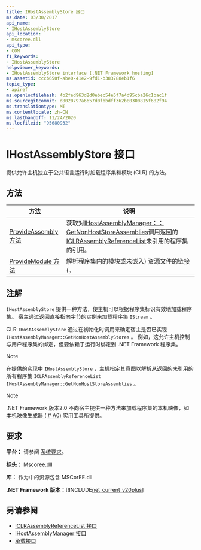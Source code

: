 ```yaml
---
title: IHostAssemblyStore 接口
ms.date: 03/30/2017
api_name:
- IHostAssemblyStore
api_location:
- mscoree.dll
api_type:
- COM
f1_keywords:
- IHostAssemblyStore
helpviewer_keywords:
- IHostAssemblyStore interface [.NET Framework hosting]
ms.assetid: cccb650f-abe0-41e2-9fd1-b383788eb1f6
topic_type:
- apiref
ms.openlocfilehash: 4b2fed963d2d0ebec54e5f7a4d95cba26c1bac1f
ms.sourcegitcommit: d8020797a6657d0fbbdff362b80300815f682f94
ms.translationtype: MT
ms.contentlocale: zh-CN
ms.lasthandoff: 11/24/2020
ms.locfileid: "95680932"
---
```

# <a name="ihostassemblystore-interface"></a>IHostAssemblyStore 接口

提供允许主机独立于公共语言运行时加载程序集和模块 (CLR) 的方法。  
  
## <a name="methods"></a>方法  
  
|方法|说明|  
|------------|-----------------|  
|[ProvideAssembly 方法](ihostassemblystore-provideassembly-method.md)|获取对[IHostAssemblyManager：： GetNonHostStoreAssemblies](ihostassemblymanager-getnonhoststoreassemblies-method.md)调用返回的[ICLRAssemblyReferenceList](iclrassemblyreferencelist-interface.md)未引用的程序集的引用。|  
|[ProvideModule 方法](ihostassemblystore-providemodule-method.md)|解析程序集内的模块或未嵌入) 资源文件的链接 (。|  
  
## <a name="remarks"></a>注解  

 `IHostAssemblyStore` 提供一种方法，使主机可以根据程序集标识有效地加载程序集。 宿主通过返回直接指向字节的实例来加载程序集 `IStream` 。  
  
 CLR `IHostAssemblyStore` 通过在初始化时调用来确定宿主是否已实现 `IHostAssemblyManager::GetNonHostAssemblyStores` 。 例如，这允许主机控制与用户程序集的绑定，但要依赖于运行时绑定到 .NET Framework 程序集。  
  
> [!NOTE]
> 在提供的实现中 `IHostAssemblyStore` ，主机指定其意图以解析从返回的未引用的所有程序集 `ICLRAssemblyReferenceList` `IHostAssemblyManager::GetNonHostStoreAssemblies` 。  
  
> [!NOTE]
> .NET Framework 版本2.0 不向宿主提供一种方法来加载程序集的本机映像，如 [本机映像生成器 ( # A0) ](../../tools/ngen-exe-native-image-generator.md) 实用工具所提供。  
  
## <a name="requirements"></a>要求  

 **平台：** 请参阅 [系统要求](../../get-started/system-requirements.md)。  
  
 **标头：** Mscoree.dll  
  
 **库：** 作为中的资源包含 MSCorEE.dll  
  
 **.NET Framework 版本：**[!INCLUDE[net_current_v20plus](../../../../includes/net-current-v20plus-md.md)]  
  
## <a name="see-also"></a>另请参阅

- [ICLRAssemblyReferenceList 接口](iclrassemblyreferencelist-interface.md)
- [IHostAssemblyManager 接口](ihostassemblymanager-interface.md)
- [承载接口](hosting-interfaces.md)
